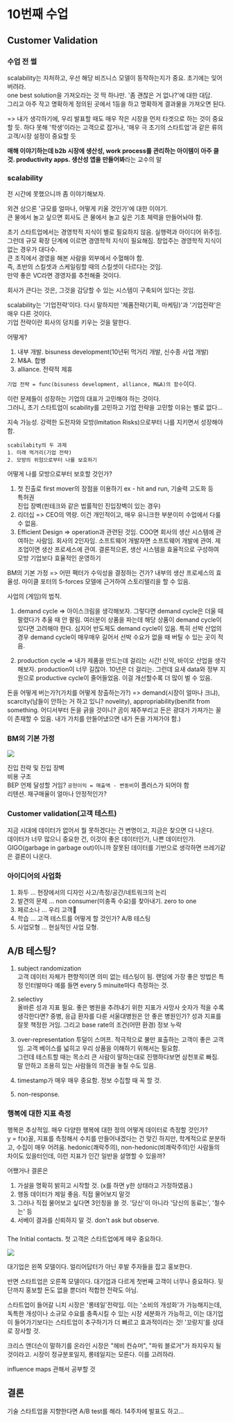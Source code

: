 # 10번째 수업

## Customer Validation

### 수업 전 썰

scalability는 자처하고, 우선 해당 비즈니스 모델이 동작하는지가 중요. 초기에는 잊어버려라.  
one best solution을 가져오라는 것 딱 하나만. '좀 괜찮은 거 없나?'에 대한 대답.  
그리고 아주 작고 명확하게 정의된 곳에서 1등을 하고 명확하게 결과물을 가져오면 된다.

=> 내가 생각하기에, 우리 발표할 때도 매우 작은 시장을 먼저 타겟으로 하는 것이 중요할 듯.
하다 못해 '학생'이라는 고객으로 잡거나, '매우 극 초기의 스타트업'과 같은 류의 고객/시장 설정이 중요할 듯

**매해 이야기하는데 b2b 시장에 생산성, work process를 관리하는 아이템이 아주 클 것. productivity apps. 생산성 앱을 만들어봐**라는 교수의 말

### scalability

전 시간에 못했으니까 좀 이야기해보자.

외견 상으론 '규모를 얼마나, 어떻게 키울 것인가'에 대한 이야기.  
큰 물에서 놀고 싶으면 회사도 큰 물에서 놀고 싶은 기초 체력을 만들어놔야 함.

초기 스타트업에서는 경영학적 지식이 별로 필요하지 않음. 실행력과 아이디어 위주임.  
그런데 규모 확장 단계에 이르면 경영학적 지식이 필요해짐. 창업주는 경영학적 지식이 없는 경우가 대다수.  
큰 조직에서 경영을 해본 사람을 외부에서 수혈해야 함.  
즉, 초반의 스킬셋과 스케일링할 때의 스킬셋이 다르다는 것임.  
만약 좋은 VC라면 경영자를 추천해줄 것이다.

회사가 큰다는 것은, 그것을 감당할 수 있는 시스템이 구축되어 있다는 것임.

scalability는 '기업전략'이다. 다시 말하지만 '제품전략(기획, 마케팅)'과 '기업전략'은 매우 다른 것이다.  
기업 전략이란 회사의 덩치를 키우는 것을 말한다.

어떻게?

1. 내부 개발. bisuness development(10년뒤 먹거리 개발, 신수종 사업 개발)
2. M&A. 합병
3. alliance. 전략적 제휴

`기업 전략 = func(bisuness development, alliance, M&A)의 함수`이다.

이런 문제들이 성장하는 기업의 대표가 고민해야 하는 것이다.  
그러니, 초기 스타트업이 scability를 고민하고 기업 전략을 고민할 이유는 별로 없다...

지속 가능성. 강력한 도전자와 모방(Imitation Risks)으로부터 나를 지키면서 성장해야 함.

```
scabilabity의 두 과제
1. 미래 먹거리(기업 전략)
2. 모방의 위험으로부터 나를 보호하기
```

어떻게 나를 모방으로부터 보호할 것인가?

1.  첫 진출로 first mover의 장점을 이용하기 ex - hit and run, 기술력 고도화 등  
     특허권  
     진입 장벽(핀테크와 같은 법률적인 진입장벽이 있는 경우)
2.  리더십 => CEO의 역량. 이건 개인적이고, 매우 유니크한 부분이미 수업에서 다룰 수 없음.
3.  Efficient Design => operation과 관련된 것임. COO면 회사의 생산 시스템에 관여하는 사람임. 회사의 2인자임. 소프트웨어 개발자면 소프트웨어 개발에 관여. 제조업이면 생산 프로세스에 관여. 결론적으론, 생산 시스템을 효율적으로 구성하여 모방 기업보다 효율적인 운영하기

BM의 기본 가정 => 어떤 팩터가 수익성을 결정하는 건가? 내부의 생산 프로세스의 효율성.
마이클 포터의 5-forces 모델에 근거하여 스토리텔리을 할 수 있음.

사업의 (게임)의 법칙.

1. demand cycle => 아이스크림을 생각해보자. 그렇다면 demand cycle은 더울 때 팔렸다가 추울 때 안 팔림. 여러분이 상품을 파는데 해당 상품이 demand cycle이 있다면 고려해야 한다. 심지어 반도체도 demand cycle이 있음. 특히 선박 산업의 경우 demand cycle이 매우매우 길어서 선박 수요가 없을 때 버틸 수 있는 곳이 적음.

2. production cycle => 내가 제품을 만드는데 걸리는 시간! 신약, 바이오 산업을 생각해보자. production이 너무 길잖아. 10년은 더 걸리는. 그런데 요새 data와 정부 지원으로 productive cycle이 줄어들었음. 이걸 개선할수록 더 많이 벌 수 있음.

돈을 어떻게 버는가?(가치를 어떻게 창출하는가?) => demand(시장이 얼마나 크냐), scarcity(남들이 안하는 거 하고 있니? novelity), appropriability(benifit from something. 어디서부터 돈을 긁을 것이니? 곰이 재주부리고 돈은 광대가 가져가는 꼴이 존재할 수 있음. 내가 가치를 만들어냈으면 내가 돈을 가져가야 함.)

### BM의 기본 가정

<img src="./asset/BMC.png" />

진입 전략 및 진입 장벽  
비용 구조  
BEP 언제 달성할 거임? `공헌이익 = 매출액 - 변동비`이 플러스가 되어야 함  
리텐션. 재구매율이 얼마나 안정적인가?

### Customer validation(고객 테스트)

지금 시대에 데이터가 없어서 뭘 못하겠다는 건 변명이고, 지금은 찾으면 다 나온다.  
데이터가 너무 많으니 중요한 건, 이것이 좋은 데이터인가, 나쁜 데이터인가.  
GIGO(garbage in garbage out)이니까 잘못된 데이터를 기반으로 생각하면 쓰레기같은 결론이 나온다.

### 아이디어의 사업화

1. 화두 ... 현장에서의 디자인 사고/측정/공간/네트워크의 논리
2. 발견의 문제 ... non consumer(미충족 수요)를 찾아내기. zero to one
3. 페르소나 ... 우리 고객
4. 학습 ... 고객 테스트를 어떻게 할 것인가? A/B 테스팅
5. 사업모형 ... 현실적인 사업 모형.

## A/B 테스팅?

1. subject randomization  
   고객 데이터 자체가 편향적이면 의미 없는 테스팅이 됨.
   랜덤에 가장 좋은 방법은 특정 인터발마다 예를 들면 every 5 minuite마다 측정하는 것.

2. selectivy  
   올바른 성과 지표 필요.
   좋은 병원을 추려내기 위한 지표가 사망사 숫자가 적을 수록 생각한다면?
   중병, 응급 환자를 다룬 서울대병원은 안 좋은 병원인가? 성과 지표를 잘못 책정한 거임.
   그리고 base rate의 조건(어떤 환경) 정보 누락

3. over-representation
   투덜이 스머프. 적극적으로 불만 표출하는 고객이 좋은 고객임. 고객 베이스를 넓히고 우리 상품을 이해하기 위해서는 필요함.  
   그런데 테스트할 때는 목소리 큰 사람이 말하는대로 진행하다보면 삼천포로 빠짐.
   말 안하고 조용히 있는 사람들의 의견을 놓칠 수도 있음.

4. timestamp가 매우 매우 중요함. 정보 수집할 때 꼭 할 것.

5. non-response.

### 행복에 대한 지표 측정

행복은 추상적임. 매우 다양한 행복에 대한 정의 어떻게 데이터로 측정할 것인가?  
y = f(x)꼴, 지표를 측정해서 수치를 만들어내겠다는 건 맞긴 하지만, 학계적으로 분분하고, 수집이 매우 어려움.
hedonic(쾌락주의), non-hedonic(비쾌락주의)인 사람들의 차이도 있을터인데, 이런 지표가 인간 일반을 설명할 수 있을까?

어쨌거나 결론은

1. 가설을 명확히 밝히고 시작할 것. (x를 하면 y한 상태라고 가정하였음.)
2. 행동 데이터가 제일 좋음. 직접 물어보지 말것
3. 그러나 직접 물어보고 싶다면 3인칭을 쓸 것. '당신'이 아니라 '당신의 동료는', '철수는' 등
4. 서베이 결과를 신뢰하지 말 것. don't ask but observe.

###

The Initial contacts. 첫 고객은 스타트업에게 매우 중요하다.

<img src="./asset/initial.png" >

대기업은 왼쪽 모델이다. 얼리어답터가 아닌 후발 주자들을 잡고 홍보한다.

반면 스타트업은 오른쪽 모델이다. 대기업과 다르게 첫번째 고객이 너무나 중요하다. 뒷단까지 홍보할 돈도 없을 뿐더러 적합한 전략도 아님.

스타트업이 들어갈 니치 시장은 '롱테일'전략임. 이는 '소비의 개성화'가 가능해지는데,
독특한 개성이나 소규모 수요를 충족시킬 수 있는 시장 세분화가 가능하고, 이는 대기업이 들어가기보다는 스타트업이 추구하기가 더 빠르고 효과적이라는 것! '꼬랑지'를 상대로 장사할 것.

크리스 앤더슨이 말하기를 온라인 시장은 "헤비 컨슈머", "파워 블로거"가 좌지우지 될 것이라고.
시장이 정규분포일지, 롱테일지는 모른다. 이를 고려하라.

influence maps 관해서 공부할 것

## 결론

기술 스타트업을 지향한다면 A/B test를 해라.
14주차에 발표도 하고...
